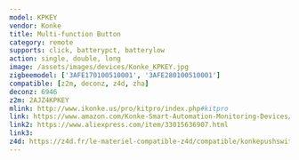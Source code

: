 ```yaml
---
model: KPKEY
vendor: Konke
title: Multi-function Button
category: remote
supports: click, batterypct, batterylow
action: single, double, long 
image: /assets/images/devices/Konke_KPKEY.jpg
zigbeemodel: ['3AFE170100510001', '3AFE280100510001']
compatible: [z2m, deconz, z4d, zha]
deconz: 6946
z2m: 2AJZ4KPKEY
mlink: http://www.ikonke.us/pro/kitpro/index.php#kitpro
link: https://www.amazon.com/Konke-Smart-Automation-Monitoring-Devices/dp/B07QSDK31S
link2: https://www.aliexpress.com/item/33015636907.html
link3: 
z4d: https://z4d.fr/le-materiel-compatible-z4d/compatible/konkepushswitch
---
```

